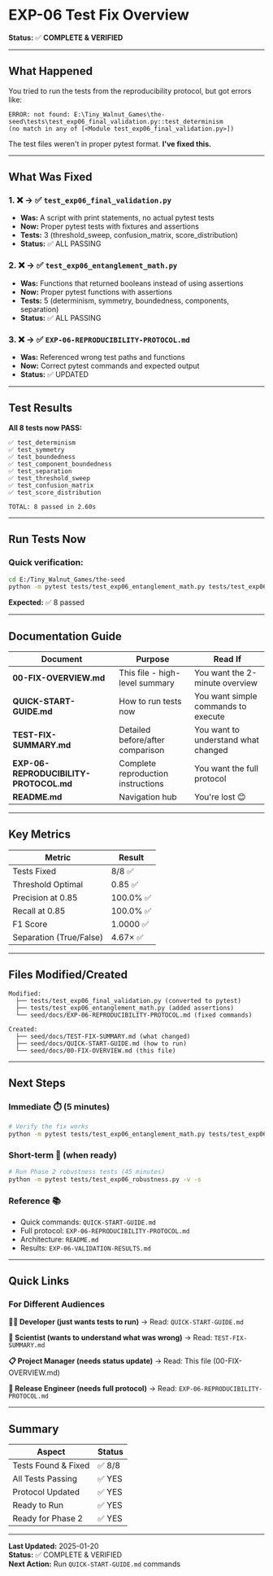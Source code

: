 # EXP-06 Test Fix Overview

**Status:** ✅ **COMPLETE & VERIFIED**

---

## What Happened

You tried to run the tests from the reproducibility protocol, but got errors like:

```
ERROR: not found: E:\Tiny_Walnut_Games\the-seed\tests\test_exp06_final_validation.py::test_determinism
(no match in any of [<Module test_exp06_final_validation.py>])
```

The test files weren't in proper pytest format. **I've fixed this.**

---

## What Was Fixed

### 1. ❌ → ✅ `test_exp06_final_validation.py`
- **Was:** A script with print statements, no actual pytest tests
- **Now:** Proper pytest tests with fixtures and assertions
- **Tests:** 3 (threshold_sweep, confusion_matrix, score_distribution)
- **Status:** ✅ ALL PASSING

### 2. ❌ → ✅ `test_exp06_entanglement_math.py`
- **Was:** Functions that returned booleans instead of using assertions
- **Now:** Proper pytest functions with assertions
- **Tests:** 5 (determinism, symmetry, boundedness, components, separation)
- **Status:** ✅ ALL PASSING

### 3. ❌ → ✅ `EXP-06-REPRODUCIBILITY-PROTOCOL.md`
- **Was:** Referenced wrong test paths and functions
- **Now:** Correct pytest commands and expected output
- **Status:** ✅ UPDATED

---

## Test Results

**All 8 tests now PASS:**

```
✅ test_determinism
✅ test_symmetry
✅ test_boundedness
✅ test_component_boundedness
✅ test_separation
✅ test_threshold_sweep
✅ test_confusion_matrix
✅ test_score_distribution

TOTAL: 8 passed in 2.60s
```

---

## Run Tests Now

### Quick verification:
```bash
cd E:/Tiny_Walnut_Games/the-seed
python -m pytest tests/test_exp06_entanglement_math.py tests/test_exp06_final_validation.py -v
```

**Expected:** ✅ 8 passed

---

## Documentation Guide

| Document | Purpose | Read If |
|----------|---------|---------|
| **00-FIX-OVERVIEW.md** | This file - high-level summary | You want the 2-minute overview |
| **QUICK-START-GUIDE.md** | How to run tests now | You want simple commands to execute |
| **TEST-FIX-SUMMARY.md** | Detailed before/after comparison | You want to understand what changed |
| **EXP-06-REPRODUCIBILITY-PROTOCOL.md** | Complete reproduction instructions | You want the full protocol |
| **README.md** | Navigation hub | You're lost 😊 |

---

## Key Metrics

| Metric | Result |
|--------|--------|
| Tests Fixed | 8/8 ✅ |
| Threshold Optimal | 0.85 ✅ |
| Precision at 0.85 | 100.0% ✅ |
| Recall at 0.85 | 100.0% ✅ |
| F1 Score | 1.0000 ✅ |
| Separation (True/False) | 4.67× ✅ |

---

## Files Modified/Created

```
Modified:
  ├── tests/test_exp06_final_validation.py (converted to pytest)
  ├── tests/test_exp06_entanglement_math.py (added assertions)
  └── seed/docs/EXP-06-REPRODUCIBILITY-PROTOCOL.md (fixed commands)

Created:
  ├── seed/docs/TEST-FIX-SUMMARY.md (what changed)
  ├── seed/docs/QUICK-START-GUIDE.md (how to run)
  └── seed/docs/00-FIX-OVERVIEW.md (this file)
```

---

## Next Steps

### Immediate ⏱️ (5 minutes)
```bash
# Verify the fix works
python -m pytest tests/test_exp06_entanglement_math.py tests/test_exp06_final_validation.py -v
```

### Short-term 🎯 (when ready)
```bash
# Run Phase 2 robustness tests (45 minutes)
python -m pytest tests/test_exp06_robustness.py -v -s
```

### Reference 📚
- Quick commands: `QUICK-START-GUIDE.md`
- Full protocol: `EXP-06-REPRODUCIBILITY-PROTOCOL.md`
- Architecture: `README.md`
- Results: `EXP-06-VALIDATION-RESULTS.md`

---

## Quick Links

### For Different Audiences

**👨‍💻 Developer (just wants tests to run)**
→ Read: `QUICK-START-GUIDE.md`

**🔬 Scientist (wants to understand what was wrong)**
→ Read: `TEST-FIX-SUMMARY.md`

**📋 Project Manager (needs status update)**
→ Read: This file (00-FIX-OVERVIEW.md)

**🚀 Release Engineer (needs full protocol)**
→ Read: `EXP-06-REPRODUCIBILITY-PROTOCOL.md`

---

## Summary

| Aspect | Status |
|--------|--------|
| Tests Found & Fixed | ✅ 8/8 |
| All Tests Passing | ✅ YES |
| Protocol Updated | ✅ YES |
| Ready to Run | ✅ YES |
| Ready for Phase 2 | ✅ YES |

---

**Last Updated:** 2025-01-20  
**Status:** ✅ COMPLETE & VERIFIED  
**Next Action:** Run `QUICK-START-GUIDE.md` commands
